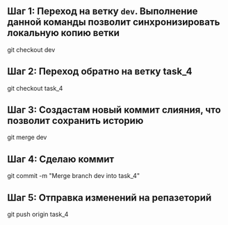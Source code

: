 ## Шаг 1: Переход на ветку `dev`. Выполнение данной команды позволит синхронизировать локальную копию ветки 

git checkout dev

## Шаг 2: Переход обратно на ветку task_4
git checkout task_4

## Шаг 3: Создастам новый коммит слияния, что позволит сохранить историю
git merge dev

## Шаг 4: Сделаю коммит
git commit -m "Merge branch dev into task_4"

## Шаг 5: Отправка изменений на репазеторий 
git push origin task_4

